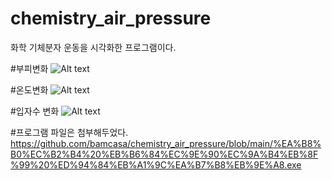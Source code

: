 # chemistry_air_pressure
화학 기체분자 운동을 시각화한 프로그램이다.

#부피변화
![Alt text](https://github.com/bamcasa/chemistry_air_pressure/blob/main/%EB%B6%80%ED%94%BC%EB%B3%80%ED%99%94.gif?raw=true)

#온도변화
![Alt text](https://github.com/bamcasa/chemistry_air_pressure/blob/main/%EC%98%A8%EB%8F%84%20%EB%B3%80%ED%99%94.gif?raw=true)

#입자수 변화
![Alt text](https://github.com/bamcasa/chemistry_air_pressure/blob/main/%EC%9E%85%EC%9E%90%EC%88%98%20%EB%B3%80%ED%99%94.gif?raw=true)

#프로그램 파일은 첨부해두었다.
https://github.com/bamcasa/chemistry_air_pressure/blob/main/%EA%B8%B0%EC%B2%B4%20%EB%B6%84%EC%9E%90%EC%9A%B4%EB%8F%99%20%ED%94%84%EB%A1%9C%EA%B7%B8%EB%9E%A8.exe
